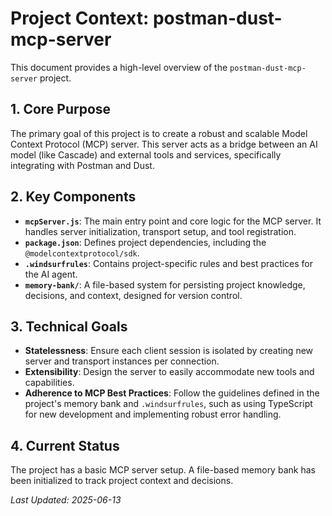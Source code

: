 # Project Context: postman-dust-mcp-server

This document provides a high-level overview of the `postman-dust-mcp-server` project.

## 1. Core Purpose

The primary goal of this project is to create a robust and scalable Model Context Protocol (MCP) server. This server acts as a bridge between an AI model (like Cascade) and external tools and services, specifically integrating with Postman and Dust.

## 2. Key Components

*   **`mcpServer.js`**: The main entry point and core logic for the MCP server. It handles server initialization, transport setup, and tool registration.
*   **`package.json`**: Defines project dependencies, including the `@modelcontextprotocol/sdk`.
*   **`.windsurfrules`**: Contains project-specific rules and best practices for the AI agent.
*   **`memory-bank/`**: A file-based system for persisting project knowledge, decisions, and context, designed for version control.

## 3. Technical Goals

*   **Statelessness**: Ensure each client session is isolated by creating new server and transport instances per connection.
*   **Extensibility**: Design the server to easily accommodate new tools and capabilities.
*   **Adherence to MCP Best Practices**: Follow the guidelines defined in the project's memory bank and `.windsurfrules`, such as using TypeScript for new development and implementing robust error handling.

## 4. Current Status

The project has a basic MCP server setup. A file-based memory bank has been initialized to track project context and decisions.

*Last Updated: 2025-06-13*
